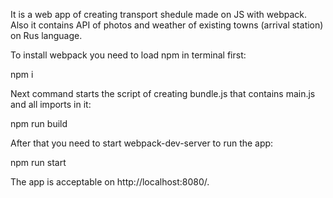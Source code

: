 It is a web app of creating transport shedule made on JS with webpack.
Also it contains API of photos and weather of existing towns (arrival station) on Rus language.

To install webpack you need to load npm in terminal first:

npm i

Next command starts the script of creating bundle.js that contains main.js and all imports in it:

npm run build

After that you need to start webpack-dev-server to run the app:

npm run start

The app is acceptable on http://localhost:8080/.
